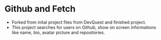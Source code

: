 # Github and Fetch

* Forked from inital project files from DevQuest and finished project.
* This project searches for users on Github, show on screen informations like name, bio, avatar picture and repositories.
